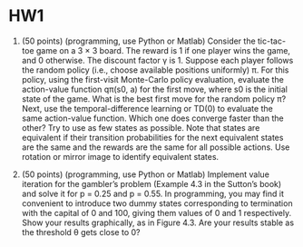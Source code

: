 # HW1


1. (50 points) (programming, use Python or Matlab) Consider the tic-tac-toe game on
a 3 × 3 board. The reward is 1 if one player wins the game, and 0 otherwise. The
discount factor γ is 1. Suppose each player follows the random policy (i.e., choose
available positions uniformly) π. For this policy, using the first-visit Monte-Carlo
policy evaluation, evaluate the action-value function qπ(s0, a) for the first move,
where s0 is the initial state of the game. What is the best first move for the random
policy π? Next, use the temporal-difference learning or TD(0) to evaluate the same
action-value function. Which one does converge faster than the other?
Try to use as few states as possible. Note that states are equivalent if their transition
probabilities for the next equivalent states are the same and the rewards are the
same for all possible actions. Use rotation or mirror image to identify equivalent
states.



2. (50 points) (programming, use Python or Matlab) Implement value iteration for the
gambler’s problem (Example 4.3 in the Sutton’s book) and solve it for p = 0.25 and
p = 0.55. In programming, you may find it convenient to introduce two dummy
states corresponding to termination with the capital of 0 and 100, giving them values
of 0 and 1 respectively. Show your results graphically, as in Figure 4.3. Are your
results stable as the threshold θ gets close to 0?